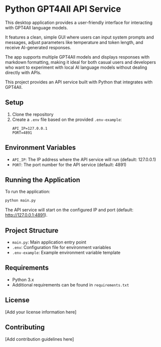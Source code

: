 # Python GPT4All API Service

This desktop application provides a user-friendly interface for interacting with GPT4All language models.

It features a clean, simple GUI where users can input system prompts and messages, adjust parameters like temperature and token length, and receive AI-generated responses.

The app supports multiple GPT4All models and displays responses with markdown formatting, making it ideal for both casual users and developers who want to experiment with local AI language models without dealing directly with APIs.

This project provides an API service built with Python that integrates with GPT4All.

## Setup

1. Clone the repository
2. Create a `.env` file based on the provided `.env-example`:
   ```
   API_IP=127.0.0.1
   PORT=4891
   ```

## Environment Variables

- `API_IP`: The IP address where the API service will run (default: 127.0.0.1)
- `PORT`: The port number for the API service (default: 4891)

## Running the Application

To run the application:

```bash
python main.py
```

The API service will start on the configured IP and port (default: http://127.0.0.1:4891).

## Project Structure

- `main.py`: Main application entry point
- `.env`: Configuration file for environment variables
- `.env-example`: Example environment variable template

## Requirements

- Python 3.x
- Additional requirements can be found in `requirements.txt`

## License

[Add your license information here]

## Contributing

[Add contribution guidelines here] 